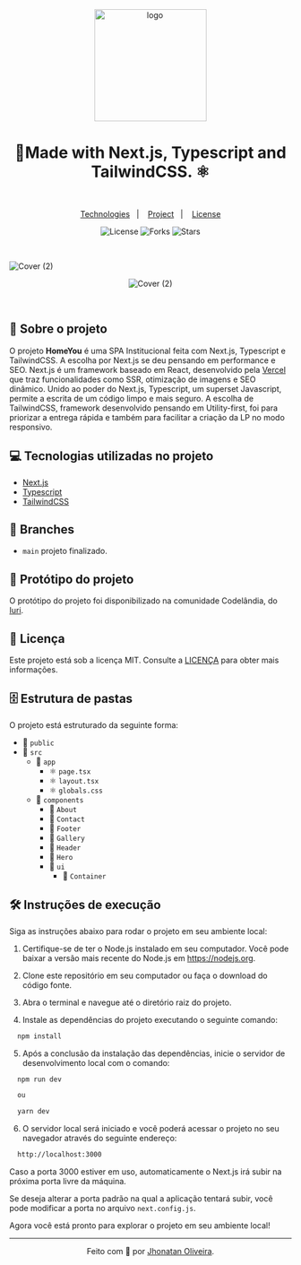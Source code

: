<div align="center">
<img src="./public/logo.svg" alt="logo" style="width: 200px;" />
<h1 align="center">🏡Made with Next.js, Typescript and TailwindCSS. ⚛</h1>
</div>

&nbsp;

<p align="center">
  <a href="#Technologies">Technologies</a>&nbsp;&nbsp;&nbsp;|&nbsp;&nbsp;&nbsp;
  <a href="#Project">Project</a>&nbsp;&nbsp;&nbsp;|&nbsp;&nbsp;&nbsp;
  <a href="#License">License</a>
</p>

<p align="center">
 <img  src="https://img.shields.io/static/v1?label=license&message=MIT&color=04D361&labelColor=281F3D" alt="License" />
  <img src="https://img.shields.io/github/repo-size/jhonatan-oliveiradev/homeyou?label=forks&message=MIT&color=04D361&labelColor=281F3D" alt="Forks" />
  <img src="https://img.shields.io/github/stars/jhonatan-oliveiradev/homeyou?label=stars&message=MIT&color=04D361&labelColor=14061f" alt="Stars" />
</p>
&nbsp;
&nbsp;
&nbsp;

![Cover (2)](./public/preview-desk.png)

<div align="center">

![Cover (2)](./public/preview-mobile.png)

</div>

&nbsp;

## 📖 Sobre o projeto

O projeto **HomeYou** é uma SPA Institucional feita com Next.js, Typescript e TailwindCSS. A escolha por Next.js se deu pensando em performance e SEO. Next.js é um framework baseado em React, desenvolvido pela [Vercel](https://vercel.com) que traz funcionalidades como SSR, otimização de imagens e SEO dinâmico. Unido ao poder do Next.js, Typescript, um superset Javascript, permite a escrita de um código limpo e mais seguro. A escolha de TailwindCSS, framework desenvolvido pensando em Utility-first, foi para priorizar a entrega rápida e também para facilitar a criação da LP no modo responsivo.

## 💻 Tecnologias utilizadas no projeto

- [Next.js](https://nextjs.org/)
- [Typescript](https://www.typescriptlang.org/)
- [TailwindCSS](https://tailwindcss.com/)

## 🌿 Branches

- `main` projeto finalizado.

## 🎨 Protótipo do projeto

O protótipo do projeto foi disponibilizado na comunidade Codelândia, do [Iuri](https://www.linkedin.com/in/iuricode/).

## 📝 Licença

Este projeto está sob a licença MIT. Consulte a [LICENÇA](./LICENSE) para obter mais informações.


## 🗄️ Estrutura de pastas

O projeto está estruturado da seguinte forma:

- 📁 `public`
- 📁 `src`
  - 📁 `app`
    - ⚛️ `page.tsx`
    - ⚛️ `layout.tsx`
    - ⚛️ `globals.css`
  - 📁 `components`
    - 📁 `About`
    - 📁 `Contact`
    - 📁 `Footer`
    - 📁 `Gallery`
    - 📁 `Header`
    - 📁 `Hero`
    - 📁 `ui`
      - 📁 `Container`

## 🛠️ Instruções de execução

Siga as instruções abaixo para rodar o projeto em seu ambiente local:



1. Certifique-se de ter o Node.js instalado em seu computador. Você pode baixar a versão mais recente do Node.js em https://nodejs.org.

2. Clone este repositório em seu computador ou faça o download do código fonte.

3. Abra o terminal e navegue até o diretório raiz do projeto.

4. Instale as dependências do projeto executando o seguinte comando:

```bash
  npm install
```

5. Após a conclusão da instalação das dependências, inicie o servidor de desenvolvimento local com o comando:

```bash
  npm run dev

  ou

  yarn dev
```

6. O servidor local será iniciado e você poderá acessar o projeto no seu navegador através do seguinte endereço:

```bash
  http://localhost:3000
```

Caso a porta 3000 estiver em uso, automaticamente o Next.js irá subir na próxima porta livre da máquina.

Se deseja alterar a porta padrão na qual a aplicação tentará subir, você pode modificar a porta no arquivo `next.config.js`.

Agora você está pronto para explorar o projeto em seu ambiente local!

<hr>

<div align="center">

Feito com 💜 por [Jhonatan Oliveira](https://jhonatanoliveira.com).

</div>